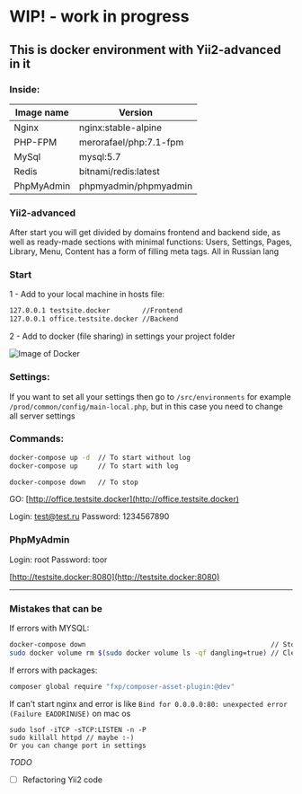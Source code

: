 # WIP! - work in progress

## This is docker environment with Yii2-advanced in it 

### Inside: 

Image name | Version
------------ | -------------
Nginx | nginx:stable-alpine
PHP-FPM | merorafael/php:7.1-fpm
MySql | mysql:5.7
Redis | bitnami/redis:latest
PhpMyAdmin | phpmyadmin/phpmyadmin

### Yii2-advanced

After start you will get divided by domains frontend and backend side, as well as ready-made sections with minimal functions: Users, Settings, Pages, Library, Menu, Content has a form of filling meta tags. All in Russian lang

### Start

1 - Add to your local machine in hosts file:

```bash
127.0.0.1 testsite.docker        //Frontend
127.0.0.1 office.testsite.docker //Backend
```

2 - Add to docker (file sharing) in settings your project folder

![Image of Docker](https://image.prntscr.com/image/C5r_SEtQS5_XaMBe6tDtyQ.png)

### Settings:

If you want to set all your settings then go to `/src/environments` for example `/prod/common/config/main-local.php`, but in this case you need to change all server settings
### Commands:
```bash
docker-compose up -d  // To start without log
docker-compose up     // To start with log

docker-compose down   // To stop
```

GO: [http://office.testsite.docker](http://office.testsite.docker)

Login: test@test.ru
Password: 1234567890

### PhpMyAdmin

Login: root
Password: toor

[http://testsite.docker:8080](http://testsite.docker:8080)

--------------------------------------------------------------------
### Mistakes that can be

If errors with MYSQL:
```bash
docker-compose down                                              // Stop all containers
sudo docker volume rm $(sudo docker volume ls -qf dangling=true) // Clen all old volume
```

If errors with packages:
```bash
composer global require "fxp/composer-asset-plugin:@dev"
```

If can't start nginx and error is like `Bind for 0.0.0.0:80: unexpected error (Failure EADDRINUSE)` on mac os 
```
sudo lsof -iTCP -sTCP:LISTEN -n -P
sudo killall httpd // maybe :-)
Or you can change port in settings
```
*TODO*

- [ ]  Refactoring Yii2 code
